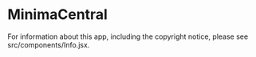 # MinimaCentral

For information about this app, including the copyright notice, please see src/components/Info.jsx.

